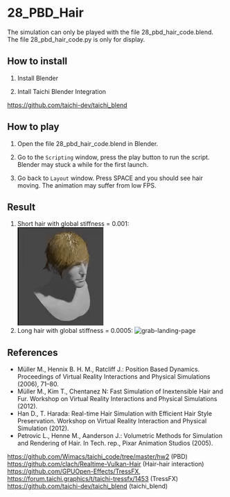 # 28_PBD_Hair

The simulation can only be played with the file 28_pbd_hair_code.blend. The file 28_pbd_hair_code.py is only for display. 

## How to install

1. Install Blender 

2. Intall Taichi Blender Integration 

https://github.com/taichi-dev/taichi_blend


## How to play 

1. Open the file 28_pbd_hair_code.blend in Blender. 

2. Go to the ``Scripting`` window, press the play button to run the script. Blender may stuck a while for the first launch.

3. Go back to ``Layout`` window. Press SPACE and you should see hair moving. The animation may suffer from low FPS. 

## Result

1. Short hair with global stiffness = 0.001:  
![grab-landing-page](https://github.com/loOong-Cheng/HairSimulation--Physics-based-simulation-of-computer-graphics/blob/main/ezgif-7-182873e7ee3d.gif)
2. Long hair with global stiffness = 0.0005:
![grab-landing-page](https://github.com/loOong-Cheng/HairSimulation--Physics-based-simulation-of-computer-graphics/blob/main/ezgif-2-974bfea1b818.gif)

## References
- Müller M., Hennix B. H. M., Ratcliff J.: Position Based Dynamics. Proceedings of Virtual Reality Interactions and Physical Simulations (2006), 71–80.
- Müller M., Kim T., Chentanez N: Fast Simulation of Inextensible Hair and Fur. Workshop on Virtual Reality Interactions and Physical Simulations (2012).
- Han D., T. Harada: Real-time Hair Simulation with Efficient Hair Style Preservation. Workshop on Virtual Reality Interaction and Physical Simulation (2012).
- Petrovic L., Henne M., Aanderson J.: Volumetric Methods for Simulation and Rendering of Hair. In Tech. rep., Pixar Animation Studios (2005).

https://github.com/Wimacs/taichi_code/tree/master/hw2 (PBD)
https://github.com/clach/Realtime-Vulkan-Hair (Hair-hair interaction)
https://github.com/GPUOpen-Effects/TressFX, https://forum.taichi.graphics/t/taichi-tressfx/1453 (TressFX)
https://github.com/taichi-dev/taichi_blend (taichi_blend)

